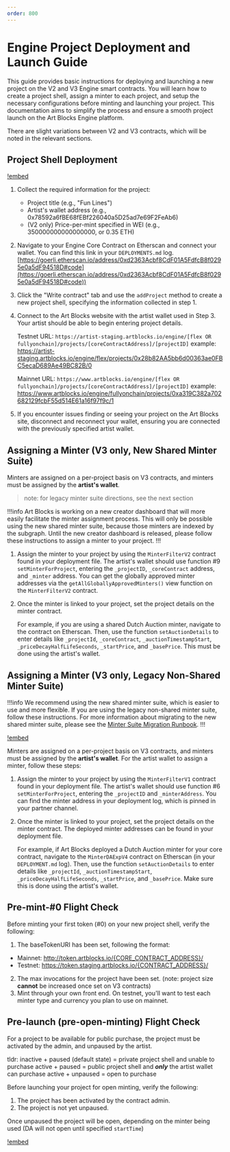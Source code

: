 ```yaml
---
order: 800
---
```


# Engine Project Deployment and Launch Guide

This guide provides basic instructions for deploying and launching a new project on the V2 and V3 Engine smart contracts. You will learn how to create a project shell, assign a minter to each project, and setup the necessary configurations before minting and launching your project. This documentation aims to simplify the process and ensure a smooth project launch on the Art Blocks Engine platform.

There are slight variations between V2 and V3 contracts, which will be noted in the relevant sections.

## Project Shell Deployment

[!embed](https://www.loom.com/embed/9cb61eef17724107a6e7916d682c8bd5)

1.  Collect the required information for the project:
    - Project title (e.g., "Fun Lines")
    - Artist's wallet address (e.g., 0x78592a6fBE68fEBf226040a5D25ad7e69F2FeAb6)
    - (V2 only) Price-per-mint specified in WEI (e.g., 350000000000000000, or 0.35 ETH)
2.  Navigate to your Engine Core Contract on Etherscan and connect your wallet. You can find this link in your `DEPLOYMENTS.md` log. [https://goerli.etherscan.io/address/0xd2363Acbf8CdF01A5FdfcB8f0295e0a5dF94518D#code](https://goerli.etherscan.io/address/0xd2363Acbf8CdF01A5FdfcB8f0295e0a5dF94518D#code))
3.  Click the "Write contract" tab and use the `addProject` method to create a new project shell, specifying the information collected in step 1.
4.  Connect to the Art Blocks website with the artist wallet used in Step 3. Your artist should be able to begin entering project details.

    Testnet URL: `https://artist-staging.artblocks.io/engine/[flex OR fullyonchain]/projects/[coreContractAddress]/[projectID]`
    example: https://artist-staging.artblocks.io/engine/flex/projects/0x28b82AA5bb6d00363ae0FBC5ecaD689Ae49BC82B/0

    Mainnet URL: `https://www.artblocks.io/engine/[flex OR fullyonchain]/projects/[coreContractAddress]/[projectID]`
    example: https://www.artblocks.io/engine/fullyonchain/projects/0xa319C382a702682129fcbF55d514E61a16f97f9c/1

5.  If you encounter issues finding or seeing your project on the Art Blocks site, disconnect and reconnect your wallet, ensuring you are connected with the previously specified artist wallet.

## Assigning a Minter (V3 only, New Shared Minter Suite)

Minters are assigned on a per-project basis on V3 contracts, and minters must be assigned by the **artist's wallet**.

> note: for legacy minter suite directions, see the next section

!!!info
Art Blocks is working on a new creator dashboard that will more easily facilitate the minter assignment process. This will only be possible using the new shared minter suite, because those minters are indexed by the subgraph. Until the new creator dashboard is released, please follow these instructions to assign a minter to your project.
!!!

1.  Assign the minter to your project by using the `MinterFilterV2` contract found in your deployment file. The artist's wallet should use function #9 `setMinterForProject`, entering the `_projectID`, `_coreContract` address, and `_minter` address. You can get the globally approved minter addresses via the `getAllGloballyApprovedMinters()` view function on the `MinterFilterV2` contract.

2.  Once the minter is linked to your project, set the project details on the minter contract.

    For example, if you are using a shared Dutch Auction minter, navigate to the contract on Etherscan. Then, use the function `setAuctionDetails` to enter details like `_projectId`, `_coreContract`, `_auctionTimestampStart`, `_priceDecayHalfLifeSeconds`, `_startPrice`, and `_basePrice`. This must be done using the artist's wallet.

## Assigning a Minter (V3 only, Legacy Non-Shared Minter Suite)

!!!info
We recommend using the new shared minter suite, which is easier to use and more flexible. If you are using the legacy non-shared minter suite, follow these instructions. For more information about migrating to the new shared minter suite, please see the [Minter Suite Migration Runbook](minter-suite-migration-runbook.md).
!!!

[!embed](https://www.loom.com/share/66f542b3ef024f7c80059115e76bae8d)

Minters are assigned on a per-project basis on V3 contracts, and minters must be assigned by the **artist's wallet**. For the artist wallet to assign a minter, follow these steps:

1.  Assign the minter to your project by using the `MinterFilterV1` contract found in your deployment file. The artist's wallet should use function #6 `setMinterForProject`, entering the `_projectID` and `_minterAddress`. You can find the minter address in your deployment log, which is pinned in your partner channel.
2.  Once the minter is linked to your project, set the project details on the minter contract. The deployed minter addresses can be found in your deployment file.

    For example, if Art Blocks deployed a Dutch Auction minter for your core contract, navigate to the `MinterDAExpV4` contract on Etherscan (in your `DEPLOYMENT.md` log). Then, use the function `setAuctionDetails` to enter details like `_projectId`, `_auctionTimestampStart`, `_priceDecayHalfLifeSeconds`, `_startPrice`, and `_basePrice`. Make sure this is done using the artist's wallet.

## Pre-mint-#0 Flight Check

Before minting your first token (#0) on your new project shell, verify the following:

1.  The baseTokenURI has been set, following the format:

- Mainnet: http://token.artblocks.io/{CORE_CONTRACT_ADDRESS}/
- Testnet: https://token.staging.artblocks.io/{CONTRACT_ADDRESS}/

2.  The max invocations for the project have been set. (note: project size **cannot** be increased once set on V3 contracts)
3.  Mint through your own front end. On testnet, you'll want to test each minter type and currency you plan to use on mainnet.

## Pre-launch (pre-open-minting) Flight Check

For a project to be available for public purchase, the project must be activated by the admin, and unpaused by the artist.

tldr:
inactive + paused (default state) = private project shell and unable to purchase
active + paused = public project shell and **_only_** the artist wallet can purchase
active + unpaused = open to purchase

Before launching your project for open minting, verify the following:

1.  The project has been activated by the contract admin.
2.  The project is not yet unpaused.

Once unpaused the project will be open, depending on the minter being used (DA will not open until specified `startTime`)

[!embed](https://www.loom.com/share/65a8e19513944d3c9a39952696c11f43)
